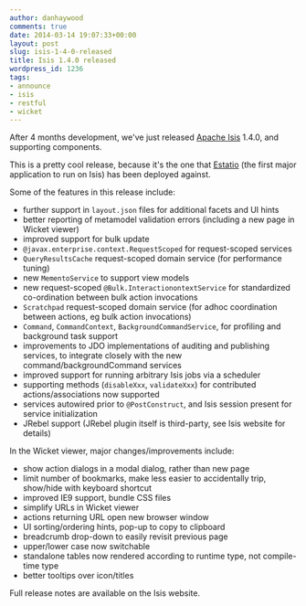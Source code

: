 ```yaml
---
author: danhaywood
comments: true
date: 2014-03-14 19:07:33+00:00
layout: post
slug: isis-1-4-0-released
title: Isis 1.4.0 released
wordpress_id: 1236
tags:
- announce
- isis
- restful
- wicket
---
```


After 4 months development, we've just released [Apache Isis](http://isis.apache.org) 1.4.0, and supporting components.

This is a pretty cool release, because it's the one that [Estatio](http://github.com/estatio/estatio) (the first major application to run on Isis) has been deployed against.

Some of the features in this release include:

- further support in `layout.json` files for additional facets and UI hints
- better reporting of metamodel validation errors (including a new page in Wicket viewer)
- improved support for bulk update
- `@javax.enterprise.context.RequestScoped` for request-scoped services
- `QueryResultsCache` request-scoped domain service (for performance tuning)
- new `MementoService` to support view models
- new request-scoped `@Bulk.InteractionontextService` for standardized co-ordination between bulk action invocations
- `Scratchpad` request-scoped domain service (for adhoc coordination between actions, eg bulk action invocations)
- `Command`, `CommandContext`, `BackgroundCommandService`, for profiling and background task support
- improvements to JDO implementations of auditing and publishing services, to integrate closely with the new command/backgroundCommand services
- improved support for running arbitrary Isis jobs via a scheduler
- supporting methods (`disableXxx`, `validateXxx`) for contributed actions/associations now supported
- services autowired prior to `@PostConstruct`, and Isis session present for service initialization
- JRebel support (JRebel plugin itself is third-party, see Isis website for details)

In the Wicket viewer, major changes/improvements include:

- show action dialogs in a modal dialog, rather than new page
- limit number of bookmarks, make less easier to accidentally trip, show/hide with keyboard shortcut
- improved IE9 support, bundle CSS files
- simplify URLs in Wicket viewer
- actions returning URL open new browser window
- UI sorting/ordering hints, pop-up to copy to clipboard
- breadcrumb drop-down to easily revisit previous page
- upper/lower case now switchable
- standalone tables now rendered according to runtime type, not compile-time type
- better tooltips over icon/titles

Full release notes are available on the Isis website.

